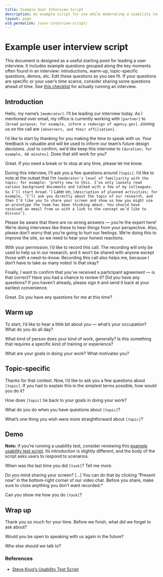 ```yaml
---
title: Example User Interview Script
description: An example script for use while moderating a usability testing
layout: page
old_permalink: /user-interview-script/
---
```


# Example user interview script

This document is designed as a useful starting point for leading a user interview. It includes example questions grouped along the key moments often found in an interview: introductions, warm-up, topic-specific questions, demos, etc. Edit these questions as you see fit. If your questions are specific or your user’s time scarce, consider sharing some questions ahead of time.  See [this checklist](/interview-checklist/) for actually running an interview.

## Introduction

Hello, my name’s `[moderator]`. I’ll be leading our interview today. As I mentioned over email, my office is currently working with `[partner]` to `[broad purpose; for example, inform a redesign of agency.gov]`. Joining us on the call are `[observers, and their affiliation]`.

I’d like to start by thanking for you making the time to speak with us. Your feedback is valuable and will be used to inform our team’s future design decisions. Just to confirm, we’d like keep this interview to `[duration; for example, 60 minutes]`. Does that still work for you?

Great. If you need a break or to stop at any time, please let me know.

During this interview, I’ll ask you a few questions around `[topic]`. I’d like to note at the outset that I’m `[moderator's level of familiarity with the topic; for example: ‘pretty new to this. I’ve only loosely read various background documents and talked with a few of my colleagues. So I’ll start broad.’]` Later on, `[description of planned activities; for example, ‘I’ll ask you directly about the topic of our research, and then I’d like you to share your screen and show us how you might use an prototype the team has been thinking about. You should have received an email from us with a link to the concept we’d like to discuss’].`

Please be aware that there are no wrong answers — you’re the expert here! We’re doing interviews like these to hear things from your perspective. Also, please don’t worry that you’re going to hurt our feelings. We’re doing this to improve the site, so we need to hear your honest reactions.

With your permission, I’d like to record this call. The recording will only be used to help us in our research, and it won’t be shared with anyone except those with a need-to-know. Recording this call also helps me, because I don’t have to take as many notes! Is that okay?

Finally, I want to confirm that you’ve received a participant agreement — is that correct? Have you had a chance to review it? Did you have any questions? If you haven’t already, please sign it and send it back at your earliest convenience.

Great. Do you have any questions for me at this time?



## Warm up

To start, I’d like to hear a little bit about you — what’s your occupation? What do you do all day?

What kind of person does your kind of work, generally? Is this something that requires a specific kind of training or experience?

What are your goals in doing your work? What motivates you?

## Topic-specific

Thanks for that context. Now, I’d like to ask you a few questions about `[topic]`. If you had to explain this in the simplest terms possible, how would you do it?

How does `[topic]` tie back to your goals in doing your work?

What do you do when you have questions about `[topic]`?

What’s one thing you wish were more straightforward about `[topic]`?


## Demo

**Note:** If you’re running a usability test, consider reviewing this [example usability test script](/usability-test-script/). Its introduction is slightly different, and the body of the script asks users to respond to scenarios.

When was the last time you did `[task]`? Tell me more.

Do you mind sharing your screen? [...] You can do that by clicking “Present now” in the bottom-right corner of our video chat. Before you share, make sure to close anything you don’t want recorded.*

Can you show me how you do `[task]`?


## Wrap up

Thank you so much for your time. Before we finish, what did we forget to ask about?

Would you be open to speaking with us again in the future?

Who else should we talk to?
### References

- [Steve Krug’s Usability Test Script](http://sensible.com/downloads/test-script-web.pdf)
